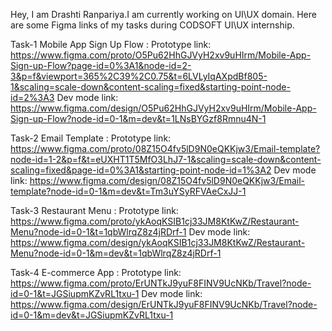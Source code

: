 Hey,
I am Drashti Ranpariya.I am currently working on UI\UX domain.
Here are some Figma links of my tasks during CODSOFT UI\UX internship.

Task-1 Mobile App Sign Up Flow : 
Prototype link: https://www.figma.com/proto/O5Pu62HhGJVyH2xv9uHIrm/Mobile-App-Sign-up-Flow?page-id=0%3A1&node-id=2-3&p=f&viewport=365%2C39%2C0.75&t=6LVLyIqAXpdBf805-1&scaling=scale-down&content-scaling=fixed&starting-point-node-id=2%3A3
Dev mode link: https://www.figma.com/design/O5Pu62HhGJVyH2xv9uHIrm/Mobile-App-Sign-up-Flow?node-id=0-1&m=dev&t=1LNsBYGzf8Rmnu4N-1

Task-2 Email Template : 
Prototype link: https://www.figma.com/proto/08Z15O4fv5lD9N0eQKKjw3/Email-template?node-id=1-2&p=f&t=eUXHT1T5MfO3LhJ7-1&scaling=scale-down&content-scaling=fixed&page-id=0%3A1&starting-point-node-id=1%3A2
Dev mode link: https://www.figma.com/design/08Z15O4fv5lD9N0eQKKjw3/Email-template?node-id=0-1&m=dev&t=Tm3uYSyRFVAeCxJJ-1

Task-3 Restaurant Menu :
Prototype link: https://www.figma.com/proto/ykAoqKSIB1cj33JM8KtKwZ/Restaurant-Menu?node-id=0-1&t=1qbWlrqZ8z4jRDrf-1
Dev mode link: https://www.figma.com/design/ykAoqKSIB1cj33JM8KtKwZ/Restaurant-Menu?node-id=0-1&m=dev&t=1qbWlrqZ8z4jRDrf-1

Task-4 E-commerce App :
Prototype link: https://www.figma.com/proto/ErUNTkJ9yuF8FINV9UcNKb/Travel?node-id=0-1&t=JGSiupmKZvRL1txu-1
Dev mode link: https://www.figma.com/design/ErUNTkJ9yuF8FINV9UcNKb/Travel?node-id=0-1&m=dev&t=JGSiupmKZvRL1txu-1
